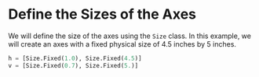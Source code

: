 # Define the Sizes of the Axes

We will define the size of the axes using the `Size` class. In this example, we will create an axes with a fixed physical size of 4.5 inches by 5 inches.

```python
h = [Size.Fixed(1.0), Size.Fixed(4.5)]
v = [Size.Fixed(0.7), Size.Fixed(5.)]
```
